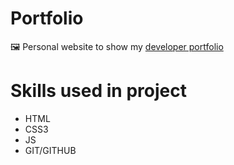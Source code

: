 # Portfolio
🖼 Personal website to show my [developer portfolio](https://toledopaulo.github.io/portfolio)

# Skills used in project
- HTML
- CSS3
- JS
- GIT/GITHUB
